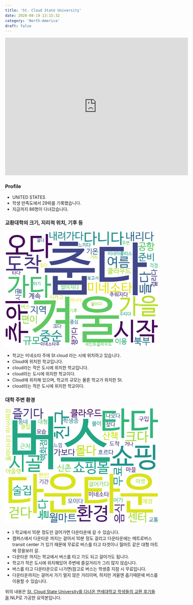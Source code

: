 ```yaml
---
title: 'St. Cloud State University'
date: 2020-08-19 13:15:32
category: 'North-America'
draft: false
---
```


<iframe
width="600"
height="450"
frameborder="0" style="border:0"
src="https://www.google.com/maps/embed/v1/place?key=AIzaSyC9e1AME-pVmWC4hBpFdu5S4dKzyepa3HQ&q=St.+Cloud+State+University&center=45.5511864,-94.1515137&zoom=14" allowfullscreen>
</iframe>

### Profile

* UNITED STATES
* 학생 만족도에서 29위를 기록했습니다.
* 지금까지 86명이 다녀갔습니다. 

### 교환대학의 크기, 지리적 위치, 기후 등

![gen_info-WordCloud](../univ_wordclouds_okt/gen_info/US000163_gen_info_okt.png)

* 학교는 미네소타 주에 St cloud 라는 시에 위치하고 있습니다.
* Cloud에 위치한 학교입니다.
* cloud라는 작은 도시에 위치한 학교입니다.
* cloud라는 도시에 위치한 학교이다.
* Cloud에 위치해 있으며, 학교의 규모는 물론 학교가 위치한 St.
* cloud라는 작은 도시에 위치한 학교이다.


### 대학 주변 환경

![env_info-WordCloud](../univ_wordclouds_okt/env_info/US000163_env_info_okt.png)

* ) 학교에서 10분 정도만 걸어가면 다운타운에 갈 수 있습니다.
* 캠퍼스에서 다운타운 까지는 걸어서 10분 정도 걸리고 다운타운에는 메트로버스 transit center 가 있기 때문에 무료로 버스를 타고 타겟이나 월마트 같은 대형 마트에 장을보러 갈.
* 다운타운 까지는 학교에서 버스를 타고 가도 되고 걸어가도 됩니다.
* 학교가 작은 도시에 위치해있어 주변에 즐길거리가 그리 많지 않습니다.
* 버스를 타고 다운타운으로 나가면(참고로 버스는 학생증 지참 시 무료입니다.
* 다운타운까지는 걸어서 가기 멀지 않은 거리이며, 하지만 겨울엔 춥기때문에 버스를 이용할 수 있습니다.


위의 내용은 [St. Cloud State University를 다녀온 연세대학교 학생들의 교환 후기들을](http://oia.yonsei.ac.kr/partner/expReport.asp?ucode=US000163&bgbn=A) NLP로 가공한 요약본입니다. 
